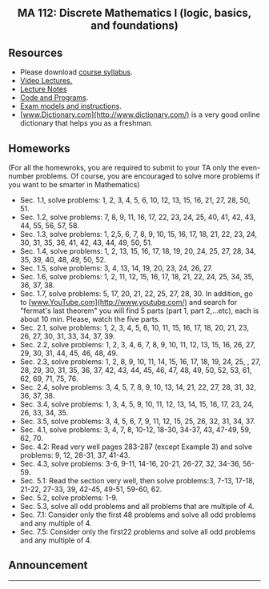 <center>

## MA 112: Discrete Mathematics I (logic, basics, and foundations)

</center>

## Resources

*   Please download [course syllabus](Syllabus.pdf).
*   [Video Lectures.](https://www.youtube.com/playlist?list=PLoK2Lr1miEm_WKBBBHUQJRXaumduqkM4S)
*   [Lecture Notes](LectureNotes/)
*   [Code and Programs](Code).
*   [Exam models and instructions](Exams).
*   [www.Dictionary.com](http://www.dictionary.com/) is a very good online dictionary that helps you as a freshman.

## Homeworks

(For all the homewroks, you are required to submit to your TA only the even-number problems. Of course, you are encouraged to solve more problems if you want to be smarter in Mathematics)

*   Sec. 1.1, solve problems: 1, 2, 3, 4, 5, 6, 10, 12, 13, 15, 16, 21, 27, 28, 50, 51.
*   Sec. 1.2, solve problems: 7, 8, 9, 11, 16, 17, 22, 23, 24, 25, 40, 41, 42, 43, 44, 55, 56, 57, 58.
*   Sec. 1.3, solve problems: 1, 2,5, 6, 7, 8, 9, 10, 15, 16, 17, 18, 21, 22, 23, 24, 30, 31, 35, 36, 41, 42, 43, 44, 49, 50, 51.
*   Sec. 1.4, solve problems: 1, 2, 13, 15, 16, 17, 18, 19, 20, 24, 25, 27, 28, 34, 35, 39, 40, 48, 49, 50, 52.
*   Sec. 1.5, solve problems: 3, 4, 13, 14, 19, 20, 23, 24, 26, 27.
*   Sec. 1.6, solve problems: 1, 2, 11, 12, 15, 16, 17, 18, 21, 22, 24, 25, 34, 35, 36, 37, 38.
*   Sec. 1.7, solve problems: 5, 17, 20, 21, 22, 25, 27, 28, 30\. In addition, go to [www.YouTube.com](http://www.youtube.com/) and search for "fermat's last theorem" you will find 5 parts (part 1, part 2,...etc), each is about 10 min. Please, watch the five parts.
*   Sec. 2.1, solve problems: 1, 2, 3, 4, 5, 6, 10, 11, 15, 16, 17, 18, 20, 21, 23, 26, 27, 30, 31, 33, 34, 37, 39.
*   Sec. 2.2, solve problems: 1, 2, 3, 4, 6, 7, 8, 9, 10, 11, 12, 13, 15, 16, 26, 27, 29, 30, 31, 44, 45, 46, 48, 49.
*   Sec. 2.3, solve problems: 1, 2, 8, 9, 10, 11, 14, 15, 16, 17, 18, 19, 24, 25, , 27, 28, 29, 30, 31, 35, 36, 37, 42, 43, 44, 45, 46, 47, 48, 49, 50, 52, 53, 61, 62, 69, 71, 75, 76.
*   Sec. 2.4, solve problems: 3, 4, 5, 7, 8, 9, 10, 13, 14, 21, 22, 27, 28, 31, 32, 36, 37, 38.
*   Sec. 3.4, solve problems: 1, 3, 4, 5, 9, 10, 11, 12, 13, 14, 15, 16, 17, 23, 24, 26, 33, 34, 35.
*   Sec. 3.5, solve problems: 3, 4, 5, 6, 7, 9, 11, 12, 15, 25, 26, 32, 31, 34, 37.
*   Sec. 4.1, solve problems: 3, 4, 7, 8, 10-12, 18-30, 34-37, 43, 47-49, 59, 62, 70.
*   Sec. 4.2: Read very well pages 283-287 (except Example 3) and solve problems: 9, 12, 28-31, 37, 41-43.
*   Sec. 4.3, solve problems: 3-6, 9-11, 14-16, 20-21, 26-27, 32, 34-36, 56-59.
*   Sec. 5.1: Read the section very well, then solve problems:3, 7-13, 17-18, 21-22, 27-33, 39, 42-45, 49-51, 59-60, 62.
*   Sec. 5.2, solve problems: 1-9.
*   Sec. 5.3, solve all odd problems and all problems that are multiple of 4.
*   Sec. 7.1: Consider only the first 48 problems and solve all odd problems and any multiple of 4.
*   Sec. 7.5: Consider only the first22 problems and solve all odd problems and any multiple of 4\.

## Announcement

* * *
